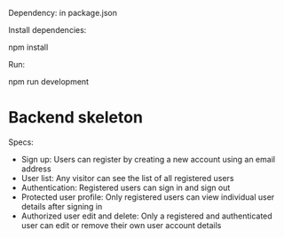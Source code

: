 Dependency: in package.json

Install dependencies:

npm install

Run:

npm run development

# Backend skeleton

Specs:
- Sign up: Users can register by creating a new account using an email address
- User list: Any visitor can see the list of all registered users
- Authentication: Registered users can sign in and sign out
- Protected user profile: Only registered users can view individual user details after signing in
- Authorized user edit and delete: Only a registered and authenticated user can edit or remove their own user account details

